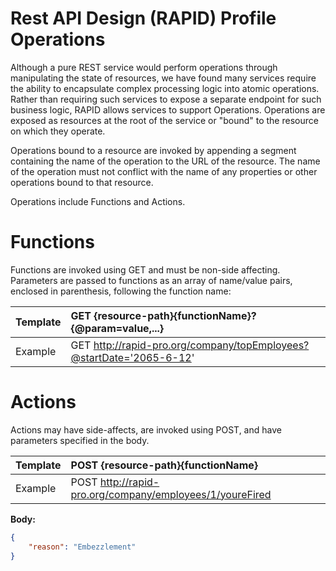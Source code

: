 ﻿# Rest API Design (RAPID) Profile Operations

Although a pure REST service would perform operations through manipulating the state of resources, we have found many
services require the ability to encapsulate complex processing logic into atomic operations. Rather than requiring such
services to expose a separate endpoint for such business logic, RAPID allows services to support Operations. Operations
are exposed as resources at the root of the service or "bound" to the resource on which they operate.

Operations bound to a resource are invoked by appending a segment containing the name of the operation to the URL of the
resource. The name of the operation must not conflict with the name of any properties or other operations bound to that
resource.

Operations include Functions and Actions.

# Functions

Functions are invoked using GET and must be non-side affecting. Parameters are passed to functions as an array of
name/value pairs, enclosed in parenthesis, following the function name:

| Template | GET {resource-path}{functionName}?{@param=value,...}                 |
| -------- | :------------------------------------------------------------------- |
| Example  | GET http://rapid-pro.org/company/topEmployees?@startDate='2065-6-12' |

# Actions

Actions may have side-affects, are invoked using POST, and have parameters specified in the body.

| Template | POST {resource-path}{functionName}                       |
| -------- | :------------------------------------------------------- |
| Example  | POST http://rapid-pro.org/company/employees/1/youreFired |

**Body:**

```json
{
    "reason": "Embezzlement"
}
```
